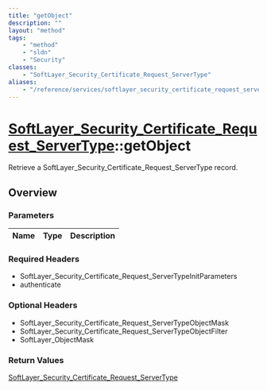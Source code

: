 ```yaml
---
title: "getObject"
description: ""
layout: "method"
tags:
    - "method"
    - "sldn"
    - "Security"
classes:
    - "SoftLayer_Security_Certificate_Request_ServerType"
aliases:
    - "/reference/services/softlayer_security_certificate_request_servertype/getObject"
---
```

# [SoftLayer_Security_Certificate_Request_ServerType](/reference/services/SoftLayer_Security_Certificate_Request_ServerType)::getObject

Retrieve a SoftLayer_Security_Certificate_Request_ServerType record.


## Overview 


### Parameters 
|Name | Type | Description |
| --- | --- | --- |


### Required Headers
* SoftLayer_Security_Certificate_Request_ServerTypeInitParameters
* authenticate

### Optional Headers
* SoftLayer_Security_Certificate_Request_ServerTypeObjectMask
* SoftLayer_Security_Certificate_Request_ServerTypeObjectFilter
* SoftLayer_ObjectMask

### Return Values
<a href='/reference/datatypes/SoftLayer_Security_Certificate_Request_ServerType'>SoftLayer_Security_Certificate_Request_ServerType </a>

